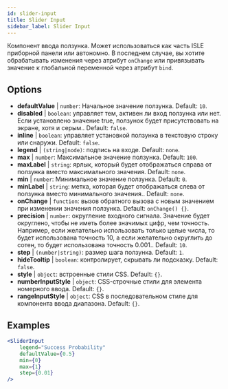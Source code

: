 ```yaml
---
id: slider-input
title: Slider Input
sidebar_label: Slider Input
---
```


Компонент ввода ползунка. Может использоваться как часть ISLE приборной панели или автономно. В последнем случае, вы хотите обрабатывать изменения через атрибут `onChange` или привязывать значение к глобальной переменной через атрибут `bind`.

## Options

* __defaultValue__ | `number`: Начальное значение ползунка. Default: `10`.
* __disabled__ | `boolean`: управляет тем, активен ли вход ползунка или нет. Если установлено значение true, ползунок будет присутствовать на экране, хотя и серым.. Default: `false`.
* __inline__ | `boolean`: управляет установкой ползунка в текстовую строку или снаружи. Default: `false`.
* __legend__ | `(string|node)`: подпись на входе. Default: `none`.
* __max__ | `number`: Максимальное значение ползунка. Default: `100`.
* __maxLabel__ | `string`: ярлык, который будет отображаться справа от ползунка вместо максимального значения. Default: `none`.
* __min__ | `number`: Минимальное значение ползунка. Default: `0`.
* __minLabel__ | `string`: метка, которая будет отображаться слева от ползунка вместо минимального значения.. Default: `none`.
* __onChange__ | `function`: вызов обратного вызова с новым значением при изменении значения ползунка. Default: `onChange() {}`.
* __precision__ | `number`: округление входного сигнала. Значение будет округлено, чтобы не иметь более значимых цифр, чем точность. Например, если желательно использовать только целые числа, то будет использована точность 10, а если желательно округлить до сотен, то будет использована точность 0.001.. Default: `10`.
* __step__ | `(number|string)`: размер шага ползунка. Default: `1`.
* __hideTooltip__ | `boolean`: контролирует, скрывать ли подсказку. Default: `false`.
* __style__ | `object`: встроенные стили CSS. Default: `{}`.
* __numberInputStyle__ | `object`: CSS-строчные стили для элемента номерного ввода. Default: `{}`.
* __rangeInputStyle__ | `object`: CSS в последовательном стиле для компонента ввода диапазона. Default: `{}`.


## Examples

```jsx live
<SliderInput
    legend="Success Probability"
    defaultValue={0.5}
    min={0}
    max={1}
    step={0.01}
/>
```



